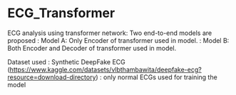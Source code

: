 # ECG_Transformer

ECG analysis using transformer network: Two end-to-end models are proposed
                                       : Model A: Only Encoder of transformer used in model.
                                       : Model B: Both Encoder and Decoder of transformer used in model.


Dataset used : Synthetic DeepFake ECG (https://www.kaggle.com/datasets/vlbthambawita/deepfake-ecg?resource=download-directory)
             : only normal ECGs used for training the model
             

             
